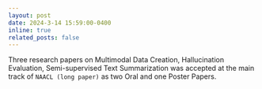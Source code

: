 ```yaml
---
layout: post
date: 2024-3-14 15:59:00-0400
inline: true
related_posts: false
---
```

Three research papers on Multimodal Data Creation, Hallucination Evaluation, Semi-supervised Text Summarization was accepted at the main track of `NAACL (long paper)` as two Oral and one Poster Papers.

